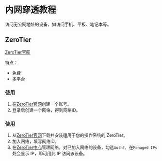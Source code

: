 # 内网穿透教程


访问无公网地址的设备，如访问手机、平板、笔记本等。

<!--more-->

## ZeroTier

[ZeroTier官网](https://my.zerotier.com/)

特点：
- 免费
- 多平台

### 使用

1. 在[ZeroTier官网](https://my.zerotier.com/)创建一个账号。
2. 登录后创建一个网络，得到网络ID。

### 使用

1. 从[ZeroTier官网](https://www.zerotier.com/download/)下载并安装适用于您的操作系统的 ZeroTier。
2. 加入网络，填写网络ID。
3. 在[ZeroTier中心](https://my.zerotier.com/network)管理网络，对已加入网络的设备，勾选`Auth?`，在`Managed IPs`处会显示 IP，即可用此 IP 访问该设备。

